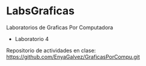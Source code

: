 # LabsGraficas
Laboratorios de Graficas Por Computadora
* Laboratorio 4


Repositorio de actividades en clase: https://github.com/EnyaGalvez/GraficasPorCompu.git
